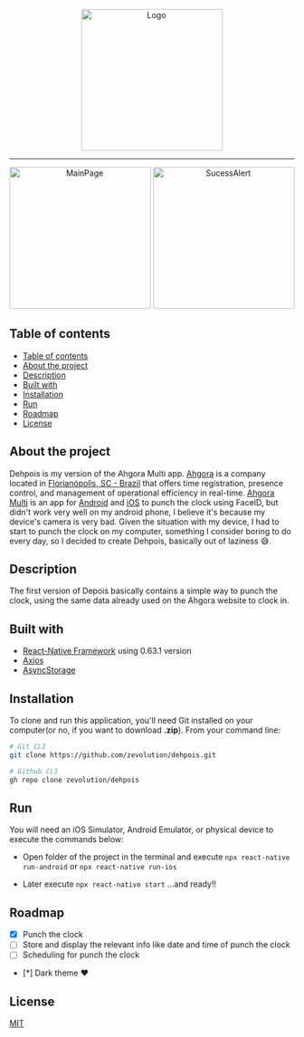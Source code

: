 <p align="center">
<img src="https://user-images.githubusercontent.com/36534847/89724739-7ad4fd00-d9dd-11ea-84bc-a73245ab79a0.png" alt="Logo" width="250" heigth="250"/>
</p>

---

<p align="center">
<img src="https://user-images.githubusercontent.com/36534847/89722988-faa39d00-d9c6-11ea-9a66-3586af0d2ea7.png" alt="MainPage" width="250"/>
<img src="https://user-images.githubusercontent.com/36534847/89722990-0d1dd680-d9c7-11ea-8419-9e31b6aacd31.png" alt="SucessAlert" width="250"/>
</p>

## Table of contents
- [Table of contents](#table-of-contents)
- [About the project](#about-the-project)
- [Description](#description)
- [Built with](#built-with)
- [Installation](#installation)
- [Run](#run)
- [Roadmap](#roadmap)
- [License](#license)

## About the project
Dehpois is my version of the Ahgora Multi app. [Ahgora](https://ahgora.com/) is a company located in [Florianópolis, SC - Brazil](https://en.wikipedia.org/wiki/Florian%C3%B3polis) that offers time registration, presence control, and management of operational efficiency in real-time. [Ahgora Multi](https://ahgora.com/en/produtos/multi/) is an app for [Android](https://play.google.com/store/apps/details?id=br.com.ahgora.ahgoramulti&hl=en) and [iOS](https://apps.apple.com/br/app/ahgora-multi/id1436645391) to punch the clock using FaceID, but didn't work very well on my android phone, I believe it's because my device's camera is very bad. Given the situation with my device, I had to start to punch the clock on my computer, something I consider boring to do every day, so I decided to create Dehpois, basically out of laziness 😅.

## Description

The first version of Depois basically contains a simple way to punch the clock, using the same data already used on the Ahgora website to clock in.

## Built with
* [React-Native Framework](https://github.com/facebook/react-native) using 0.63.1 version
* [Axios](https://github.com/axios/axios)
* [AsyncStorage](https://github.com/react-native-community/async-storage)

## Installation

To clone and run this application, you'll need Git installed on your computer(or no, if you want to download **.zip**). From your command line:
```bash
# Git CLI
git clone https://github.com/zevolution/dehpois.git

# Github CLI
gh repo clone zevolution/dehpois
```

## Run
 
You will need an iOS Simulator, Android Emulator, or physical device to execute the commands below: 

* Open folder of the project in the terminal and execute `npx react-native run-android` or `npx react-native run-ios`

* Later execute `npx react-native start` ...and ready!!  

## Roadmap

* [x] Punch the clock
* [ ] Store and display the relevant info like date and time of punch the clock
* [ ] Scheduling for punch the clock
* [*] Dark theme ❤️

## License

[MIT](https://choosealicense.com/licenses/mit/)